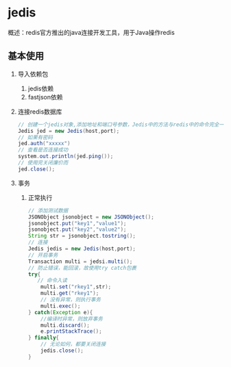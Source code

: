 # jedis

概述：redis官方推出的java连接开发工具，用于Java操作redis

## 基本使用

1. 导入依赖包

   1. jedis依赖
   2. fastjson依赖

2. 连接redis数据库

   ```Java
   // 创建一个jedis对象,添加地址和端口号参数，Jedis中的方法与redis中的命令完全一致
   Jedis jed = new Jedis(host,port);
   // 如果有密码
   jed.auth("xxxxx")
   // 查看是否连接成功
   system.out.println(jed.ping());
   // 使用完关闭廉价而
   jed.close();
   ```

3. 事务

   1. 正常执行

      ```java
      // 添加测试数据
      JSONObject jsonobject = new JSONObject();
      jsonobject.put("key1","value1");
      jsonobject.put("key2","value2");
      String str = jsonobject.tostring();
      // 连接
      Jedis jedis = new Jedis(host,port);
      // 开启事务
      Transaction multi = jedsi.multi();
      // 防止错误，能回滚，故使用try catch包裹
      try{
         // 命令入读
          multi.set("rkey1",str);
          multi.get("rkey1");
          // 没有异常，则执行事务
          multi.exec();
      } catch(Exception e){
          //编译时异常，则放弃事务
          multi.discard();
          e.printStackTrace();
      } finally{
          // 无论如何，都要关闭连接
          jedis.close();
      }
      ```

      



